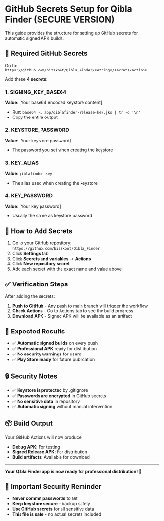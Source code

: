 # GitHub Secrets Setup for Qibla Finder (SECURE VERSION)

This guide provides the structure for setting up GitHub secrets for automatic signed APK builds.

## 🔐 **Required GitHub Secrets**

Go to: `https://github.com/bizzkoot/Qibla_Finder/settings/secrets/actions`

Add these **4 secrets**:

### **1. SIGNING_KEY_BASE64**
**Value**: [Your base64 encoded keystore content]
- Run: `base64 -i app/qiblafinder-release-key.jks | tr -d '\n'`
- Copy the entire output

### **2. KEYSTORE_PASSWORD**
**Value**: [Your keystore password]
- The password you set when creating the keystore

### **3. KEY_ALIAS**
**Value**: `qiblafinder-key`
- The alias used when creating the keystore

### **4. KEY_PASSWORD**
**Value**: [Your key password]
- Usually the same as keystore password

## 🔧 **How to Add Secrets**

1. Go to your GitHub repository: `https://github.com/bizzkoot/Qibla_Finder`
2. Click **Settings** tab
3. Click **Secrets and variables** → **Actions**
4. Click **New repository secret**
5. Add each secret with the exact name and value above

## ✅ **Verification Steps**

After adding the secrets:

1. **Push to GitHub** - Any push to main branch will trigger the workflow
2. **Check Actions** - Go to Actions tab to see the build progress
3. **Download APK** - Signed APK will be available as an artifact

## 🎯 **Expected Results**

- ✅ **Automatic signed builds** on every push
- ✅ **Professional APK** ready for distribution
- ✅ **No security warnings** for users
- ✅ **Play Store ready** for future publication

## 🔒 **Security Notes**

- ✅ **Keystore is protected** by .gitignore
- ✅ **Passwords are encrypted** in GitHub secrets
- ✅ **No sensitive data** in repository
- ✅ **Automatic signing** without manual intervention

## 📦 **Build Output**

Your GitHub Actions will now produce:
- **Debug APK**: For testing
- **Signed Release APK**: For distribution
- **Build artifacts**: Available for download

---

**Your Qibla Finder app is now ready for professional distribution! 🚀**

## 🚨 **Important Security Reminder**

- **Never commit passwords** to Git
- **Keep keystore secure** - backup safely
- **Use GitHub secrets** for all sensitive data
- **This file is safe** - no actual secrets included 